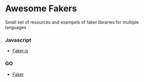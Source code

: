 # Awesome Fakers

Small set of resources and exampels of faker libraries for multiple languages

### Javascript

- [Faker.js](https://github.com/marak/Faker.js/)

### GO

- [Faker](https://github.com/bxcodec/faker)

